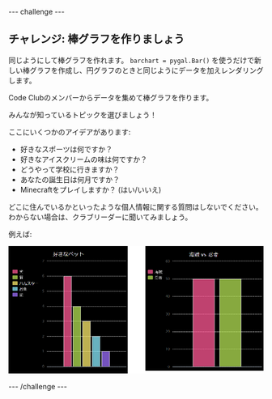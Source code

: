 \--- challenge \---

## チャレンジ: 棒グラフを作りましょう

同じようにして棒グラフを作れます。 `barchart = pygal.Bar()` を使うだけで新しい棒グラフを作成し、円グラフのときと同じようにデータを加えレンダリングします。

Code Clubのメンバーからデータを集めて棒グラフを作ります。

みんなが知っているトピックを選びましょう！

ここにいくつかのアイデアがあります:

+ 好きなスポーツは何ですか？
+ 好きなアイスクリームの味は何ですか？
+ どうやって学校に行きますか？
+ あなたの誕生日は何月ですか？
+ Minecraftをプレイしますか？ (はい/いいえ)

どこに住んでいるかといったような個人情報に関する質問はしないでください。 わからない場合は、クラブリーダーに聞いてみましょう。

例えば:

![スクリーンショット](images/pets-bar-examples.png)

\--- /challenge \---